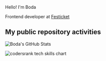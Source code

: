 Hello! I'm Boda

Frontend developer at [Festicket](https://www.festicket.com/)

## My public repository activities

![Boda's GitHub Stats](https://github-readme-stats.vercel.app/api?username=bodazhao&show_icons=true&theme=graywhite)

![codersrank tech skills chart](https://cr-skills-chart-widget.azurewebsites.net/api/api?username=bodazhao)
